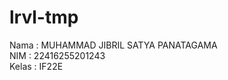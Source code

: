 # lrvl-tmp
Nama    : MUHAMMAD JIBRIL SATYA PANATAGAMA
<br>
NIM     : 22416255201243
<br>
Kelas   : IF22E
